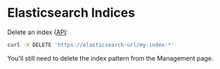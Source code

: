 # Elasticsearch Indices

Delete an index ([API](https://www.elastic.co/guide/en/elasticsearch/reference/current/indices-delete-index.html):

```sh
curl -X DELETE 'https://elasticsearch-url/my-index-*'
```

You'll still need to delete the index pattern from the Management page.